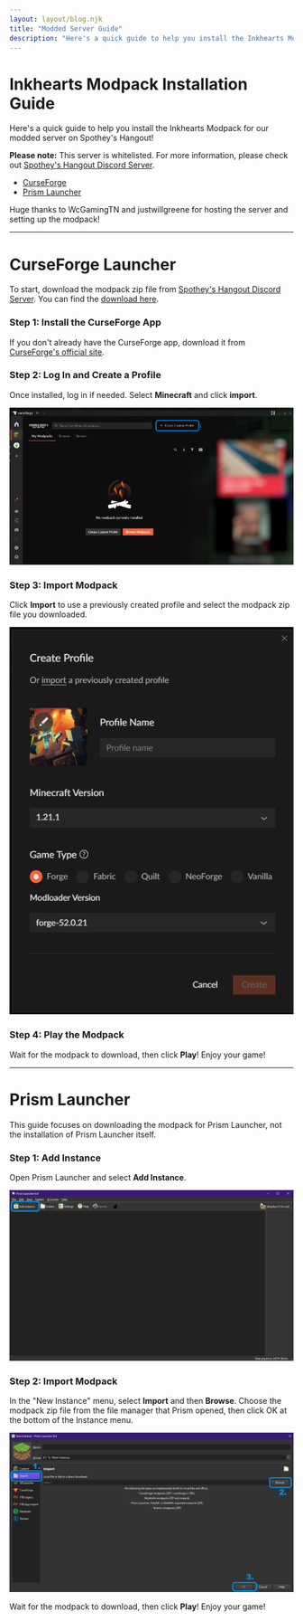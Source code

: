 ```yaml
---
layout: layout/blog.njk
title: "Modded Server Guide"
description: "Here's a quick guide to help you install the Inkhearts Modpack!!"
---
```


# Inkhearts Modpack Installation Guide

Here's a quick guide to help you install the Inkhearts Modpack for our modded server on Spothey's Hangout!

**Please note:** This server is whitelisted. For more information, please check out [Spothey's Hangout Discord Server](https://discord.gg/3JrWuVSyXK).

- [CurseForge](#CurseForge)  
- [Prism Launcher](#Prismlauncher)

Huge thanks to WcGamingTN and justwillgreene for hosting the server and setting up the modpack!

---

<h1 id="CurseForge">CurseForge Launcher</h1>

To start, download the modpack zip file from [Spothey's Hangout Discord Server](https://discord.gg/3JrWuVSyXK). You can find the [download here](https://discord.com/channels/719867857286201425/1295485464178065408/1296122626271613041).

### Step 1: Install the CurseForge App
If you don't already have the CurseForge app, download it from [CurseForge's official site](https://www.curseforge.com/download/app).

### Step 2: Log In and Create a Profile
Once installed, log in if needed. Select **Minecraft** and click **import**.

![Create Profile](/assets/img/blog/spoth/curseforgehome.png)

### Step 3: Import Modpack
Click **Import** to use a previously created profile and select the modpack zip file you downloaded.

![Import Modpack](/assets/img/blog/spoth/importprofile.png)

### Step 4: Play the Modpack
Wait for the modpack to download, then click **Play**! Enjoy your game!

---

<h1 id="Prismlauncher">Prism Launcher</h1>

This guide focuses on downloading the modpack for Prism Launcher, not the installation of Prism Launcher itself.

### Step 1: Add Instance
Open Prism Launcher and select **Add Instance**.

![Add Instance](/assets/img/blog/spoth/Prism1.png)

### Step 2: Import Modpack
In the "New Instance" menu, select **Import** and then **Browse**. Choose the modpack zip file from the file manager that Prism opened, then click OK at the bottom of the Instance menu.

![Import Modpack](/assets/img/blog/spoth/Prism2.png)

Wait for the modpack to download, then click **Play**! Enjoy your game!

<style>
  .Data .Sidebar{
    display:none;
  }

  .Content img {
    max-width: 50%;
}
</style>
